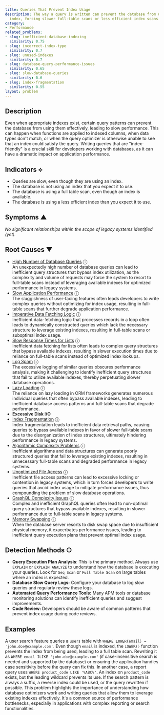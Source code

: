 ```yaml
---
title: Queries That Prevent Index Usage
description: The way a query is written can prevent the database from using an available
  index, forcing slower full-table scans or less efficient index scans.
category:
- Performance
related_problems:
- slug: inefficient-database-indexing
  similarity: 0.75
- slug: incorrect-index-type
  similarity: 0.7
- slug: unused-indexes
  similarity: 0.7
- slug: database-query-performance-issues
  similarity: 0.65
- slug: slow-database-queries
  similarity: 0.6
- slug: index-fragmentation
  similarity: 0.55
layout: problem
---
```


## Description
Even when appropriate indexes exist, certain query patterns can prevent the database from using them effectively, leading to slow performance. This can happen when functions are applied to indexed columns, when data types don't match, or when the query optimizer is otherwise unable to see that an index could satisfy the query. Writing queries that are "index-friendly" is a crucial skill for developers working with databases, as it can have a dramatic impact on application performance.

## Indicators ⟡
- Queries are slow, even though they are using an index.
- The database is not using an index that you expect it to use.
- The database is using a full table scan, even though an index is available.
- The database is using a less efficient index than you expect it to use.

## Symptoms ▲

*No significant relationships within the scope of legacy systems identified (yet).*

## Root Causes ▼
- [High Number of Database Queries](high-number-of-database-queries.md) <span class="info-tooltip" title="Confidence: 0.578, Strength: 0.930">ⓘ</span>
<br/>  An unexpectedly high number of database queries can lead to inefficient query structures that bypass index utilization, as the complexity and volume of requests may force the system to resort to full-table scans instead of leveraging available indexes for optimized performance in legacy systems.
- [Slow Application Performance](slow-application-performance.md) <span class="info-tooltip" title="Confidence: 0.533, Strength: 0.824">ⓘ</span>
<br/>  The sluggishness of user-facing features often leads developers to write complex queries without optimizing for index usage, resulting in full-table scans that further degrade application performance.
- [Imperative Data Fetching Logic](imperative-data-fetching-logic.md) <span class="info-tooltip" title="Confidence: 0.514, Strength: 0.871">ⓘ</span>
<br/>  Inefficient data-fetching logic that processes records in a loop often leads to dynamically constructed queries which lack the necessary structure to leverage existing indexes, resulting in full-table scans or suboptimal index usage.
- [Slow Response Times for Lists](slow-response-times-for-lists.md) <span class="info-tooltip" title="Confidence: 0.511, Strength: 0.917">ⓘ</span>
<br/>  Inefficient data fetching for lists often leads to complex query structures that bypass available indexes, resulting in slower execution times due to reliance on full-table scans instead of optimized index lookups.
- [Log Spam](log-spam.md) <span class="info-tooltip" title="Confidence: 0.492, Strength: 0.822">ⓘ</span>
<br/>  The excessive logging of similar queries obscures performance analysis, making it challenging to identify inefficient query structures that fail to utilize available indexes, thereby perpetuating slower database operations.
- [Lazy Loading](lazy-loading.md) <span class="info-tooltip" title="Confidence: 0.485, Strength: 0.828">ⓘ</span>
<br/>  The reliance on lazy loading in ORM frameworks generates numerous individual queries that often bypass available indexes, leading to inefficient database access patterns and full-table scans that degrade performance.
- **Excessive Disk I/O**
- [Index Fragmentation](index-fragmentation.md) <span class="info-tooltip" title="Confidence: 0.396, Strength: 0.686">ⓘ</span>
<br/>  Index fragmentation leads to inefficient data retrieval paths, causing queries to bypass available indexes in favor of slower full-table scans due to the disorganization of index structures, ultimately hindering performance in legacy systems.
- [Algorithmic Complexity Problems](algorithmic-complexity-problems.md) <span class="info-tooltip" title="Confidence: 0.382, Strength: 0.674">ⓘ</span>
<br/>  Inefficient algorithms and data structures can generate poorly structured queries that fail to leverage existing indexes, resulting in unnecessary full-table scans and degraded performance in legacy systems.
- [Unoptimized File Access](unoptimized-file-access.md) <span class="info-tooltip" title="Confidence: 0.368, Strength: 0.704">ⓘ</span>
<br/>  Inefficient file access patterns can lead to excessive locking or contention in legacy systems, which in turn forces developers to write queries that avoid index usage to mitigate performance issues, thus compounding the problem of slow database operations.
- [GraphQL Complexity Issues](graphql-complexity-issues.md) <span class="info-tooltip" title="Confidence: 0.363, Strength: 0.670">ⓘ</span>
<br/>  Complex and inefficient GraphQL queries often lead to non-optimal query structures that bypass available indexes, resulting in slower performance due to full-table scans in legacy systems.
- [Memory Swapping](memory-swapping.md) <span class="info-tooltip" title="Confidence: 0.327, Strength: 0.800">ⓘ</span>
<br/>  When the database server resorts to disk swap space due to insufficient physical memory, it exacerbates performance issues, leading to inefficient query execution plans that prevent optimal index usage.

## Detection Methods ○

- **Query Execution Plan Analysis:** This is the primary method. Always use `EXPLAIN` or `EXPLAIN ANALYZE` to understand how the database is executing your queries. Look for `Seq Scan` or `Full Table Scan` on large tables where an index is expected.
- **Database Slow Query Logs:** Configure your database to log slow queries and regularly review these logs.
- **Automated Query Performance Tools:** Many APM tools or database monitoring solutions can identify inefficient queries and suggest improvements.
- **Code Review:** Developers should be aware of common patterns that prevent index usage during code reviews.

## Examples
A user search feature queries a `users` table with `WHERE LOWER(email) = 'john.doe@example.com'`. Even though `email` is indexed, the `LOWER()` function prevents the index from being used, leading to a full table scan. Rewriting it as `WHERE email ILIKE 'john.doe@example.com'` (if case-insensitive search is needed and supported by the database) or ensuring the application handles case sensitivity before the query can fix this. In another case, a report query uses `WHERE product_code LIKE '%ABC%'`. An index on `product_code` exists, but the leading wildcard prevents its use. If the search pattern is always a suffix, a reverse index could be used, or the query rewritten if possible. This problem highlights the importance of understanding how database optimizers work and writing queries that allow them to leverage existing indexes effectively. It's a common source of performance bottlenecks, especially in applications with complex reporting or search functionalities.
